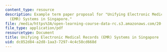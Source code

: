 ```yaml
---
content_type: resource
description: Example term paper proposal for "Unifying Electronic Medical Records
  (EMR) Systems in Singapore."
file: /media/https%3A/open-learning-course-data-rc.s3.amazonaws.com/20-453j-biomedical-information-technology-fall-2008/dc852d84a2d81aa372974c4c58cd668d_termpaper_sample.pdf
file_type: application/pdf
resourcetype: Document
title: Unifying Electronic Medical Records (EMR) Systems in Singapore
uid: dc852d84-a2d8-1aa3-7297-4c4c58cd668d
---
```

